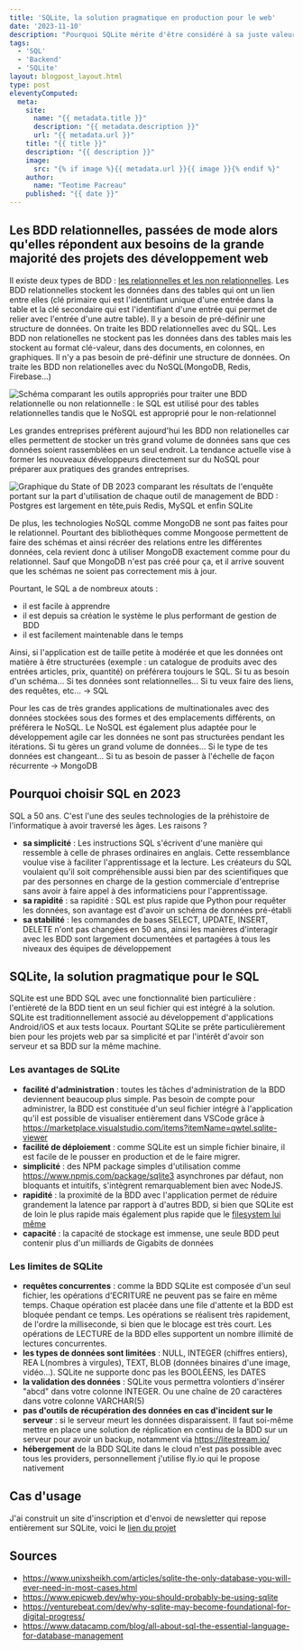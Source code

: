 ```yaml
---
title: 'SQLite, la solution pragmatique en production pour le web'
date: '2023-11-10'
description: "Pourquoi SQLite mérite d'être considéré à sa juste valeur pour les projets de développement web."
tags: 
  - 'SQL'
  - 'Backend'
  - 'SQLite'
layout: blogpost_layout.html
type: post
eleventyComputed:
  meta:
    site:
      name: "{{ metadata.title }}"
      description: "{{ metadata.description }}"
      url: "{{ metadata.url }}"
    title: "{{ title }}"
    description: "{{ description }}"
    image:
      src: "{% if image %}{{ metadata.url }}{{ image }}{% endif %}"
    author:
      name: "Teotime Pacreau"
    published: "{{ date }}"
---
```


## Les BDD relationnelles, passées de mode alors qu'elles répondent aux besoins de la grande majorité des projets des développement web

Il existe deux types de BDD : [les relationnelles et les non relationnelles](https://www.oracle.com/fr/database/base-donnees-relationnelle-difference-non-relationnelle/).
Les BDD relationnelles stockent les données dans des tables qui ont un lien entre elles (clé primaire qui est l'identifiant unique d'une entrée dans la table et la clé secondaire qui est l'identifiant d'une entrée qui permet de relier avec l'entrée d'une autre table). Il y a besoin de pré-définir une structure de données.
On traite les BDD relationnelles avec du SQL.
Les BDD non relationelles ne stockent pas les données dans des tables mais les stockent au format clé-valeur, dans des documents, en colonnes, en graphiques. Il n'y a pas besoin de pré-définir une structure de données. On traite les BDD non relationelles avec du NoSQL(MongoDB, Redis, Firebase...)

![Schéma comparant les outils appropriés pour traiter une BDD relationnelle ou non relationnelle : le SQL est utilisé pour des tables relationnelles tandis que le NoSQL est approprié pour le non-relationnel](/img/Schema_bdd.png "Schéma comparant les outils appropriés pour traiter une BDD relationnelle ou non relationnelle")

Les grandes entreprises préfèrent aujourd'hui les BDD non relationelles car elles permettent de stocker un très grand volume de données sans que ces données soient rassemblées en un seul endroit.
La tendance actuelle vise à former les nouveaux développeurs directement sur du NoSQL pour préparer aux pratiques des grandes entreprises.

![Graphique du State of DB 2023 comparant les résultats de l'enquête portant sur la part d'utilisation de chaque outil de management de BDD : Postgres est largement en tête,puis Redis, MySQL et enfin SQLite](/img/Graph_outil_BDD.png "Graphique du State of DB 2023 comparant les résultats de l'enquête portant sur la part d'utilisation de chaque outil de management de BDD")

De plus, les technologies NoSQL comme MongoDB ne sont pas faites pour le relationnel. Pourtant des bibliothèques comme Mongoose permettent de faire des schémas et ainsi récréer des relations entre les différentes données, cela revient donc à utiliser MongoDB exactement comme pour du relationnel. Sauf que MongoDB n'est pas créé pour ça, et il arrive souvent que les schémas ne soient pas correctement mis à jour.

Pourtant, le SQL a de nombreux atouts :
- il est facile à apprendre
- il est depuis sa création le système le plus performant de gestion de BDD
- il est facilement maintenable dans le temps

Ainsi, si l'application est de taille petite à modérée et que les données ont matière à être structurées (exemple : un catalogue de produits avec des entrées articles, prix, quantité) on préférera toujours le SQL.
Si tu as besoin d'un schéma... Si tes données sont relationnelles... Si tu veux faire des liens, des requêtes, etc... -> SQL

Pour les cas de très grandes applications de multinationales avec des données stockées sous des formes et des emplacements différents, on préférera le NoSQL.
Le NoSQL est également plus adaptée pour le développement agile car les données ne sont pas structurées pendant les itérations.
Si tu gères un grand volume de données... Si le type de tes données est changeant... Si tu as besoin de passer à l'échelle de façon récurrente -> MongoDB

## Pourquoi choisir SQL en 2023

SQL a 50 ans. C'est l'une des seules technologies de la préhistoire de l'informatique à avoir traversé les âges. Les raisons ?
- **sa simplicité** : Les instructions SQL s'écrivent d'une manière qui ressemble à celle de phrases ordinaires en anglais. Cette ressemblance voulue vise à faciliter l'apprentissage et la lecture. Les créateurs du SQL voulaient qu'il soit compréhensible aussi bien par des scientifiques que par des personnes en charge de la gestion commerciale d'entreprise sans avoir à faire appel à des informaticiens pour l'apprentissage.
- **sa rapidité** : sa rapidité : SQL est plus rapide que Python pour requêter les données, son avantage est d'avoir un schéma de données pré-établi
- **sa stabilité** : les commandes de bases SELECT, UPDATE, INSERT, DELETE n'ont pas changées en 50 ans, ainsi les manières d'interagir avec les BDD sont largement documentées et partagées à tous les niveaux des équipes de développement

## SQLite, la solution pragmatique pour le SQL

SQLite est une BDD SQL avec une fonctionnalité bien particulière : l'entièreté de la BDD tient en un seul fichier qui est intégré à la solution.
SQLite est traditionnellement associé au développement d'applications Android/iOS et aux tests locaux. Pourtant SQLite se prête particulièrement bien pour les projets web par sa simplicité et par l'intérêt d'avoir son serveur et sa BDD sur la même machine.

### Les avantages de SQLite 
- **facilité d'administration** : toutes les tâches d'administration de la BDD deviennent beaucoup plus simple. Pas besoin de compte pour administrer, la BDD est constituée d'un seul fichier intégré à l'application qu'il est possible de visualiser entièrement dans VSCode grâce à https://marketplace.visualstudio.com/items?itemName=qwtel.sqlite-viewer
- **facilité de déploiement** : comme SQLite est un simple fichier binaire, il est facile de le pousser en production et de le faire migrer.
- **simplicité** : des NPM package simples d'utilisation comme https://www.npmjs.com/package/sqlite3 asynchrones par défaut, non bloquants et intuitifs, s'intègrent remarquablement bien avec NodeJS.
- **rapidité** : la proximité de la BDD avec l'application permet de réduire grandement la latence par rapport à d'autres BDD, si bien que SQLite est de loin le plus rapide mais également plus rapide que le [filesystem lui même](https://www.sqlite.org/fasterthanfs.html)
- **capacité** : la capacité de stockage est immense, une seule BDD peut contenir plus d'un milliards de Gigabits de données

### Les limites de SQLite

- **requêtes concurrentes** : comme la BDD SQLite est composée d'un seul fichier, les opérations d'ECRITURE ne peuvent pas se faire en même temps. Chaque opération est placée dans une file d'attente et la BDD est bloquée pendant ce temps. Les opérations se réalisent très rapidement, de l'ordre la milliseconde, si bien que le blocage est très court. Les opérations de LECTURE de la BDD elles supportent un nombre illimité de lectures concurrentes.
- **les types de données sont limitées** : NULL, INTEGER (chiffres entiers), REA L(nombres à virgules), TEXT, BLOB (données binaires d'une image, vidéo...). SQLite ne supporte donc pas les BOOLÉENS, les DATES
- **la validation des données** : SQLite vous permettra volontiers d'insérer "abcd" dans votre colonne INTEGER. Ou une chaîne de 20 caractères dans votre colonne VARCHAR(5)
- **pas d'outils de récupération des données en cas d'incident sur le serveur** : si le serveur meurt les données disparaissent. Il faut soi-même mettre en place une solution de réplication en continu de la BDD sur un serveur pour avoir un backup, notamment via https://litestream.io/
- **hébergement** de la BDD SQLite dans le cloud n'est pas possible avec tous les providers, personnellement j'utilise fly.io qui le propose nativement

## Cas d'usage
J'ai construit un site d'inscription et d'envoi de newsletter qui repose entièrement sur SQLite, voici le [lien du projet](https://www.teotimepacreau.fr/projets/projetnewsletter/)

## Sources
- <https://www.unixsheikh.com/articles/sqlite-the-only-database-you-will-ever-need-in-most-cases.html>
- <https://www.epicweb.dev/why-you-should-probably-be-using-sqlite>
- <https://venturebeat.com/dev/why-sqlite-may-become-foundational-for-digital-progress/>
- <https://www.datacamp.com/blog/all-about-sql-the-essential-language-for-database-management>
